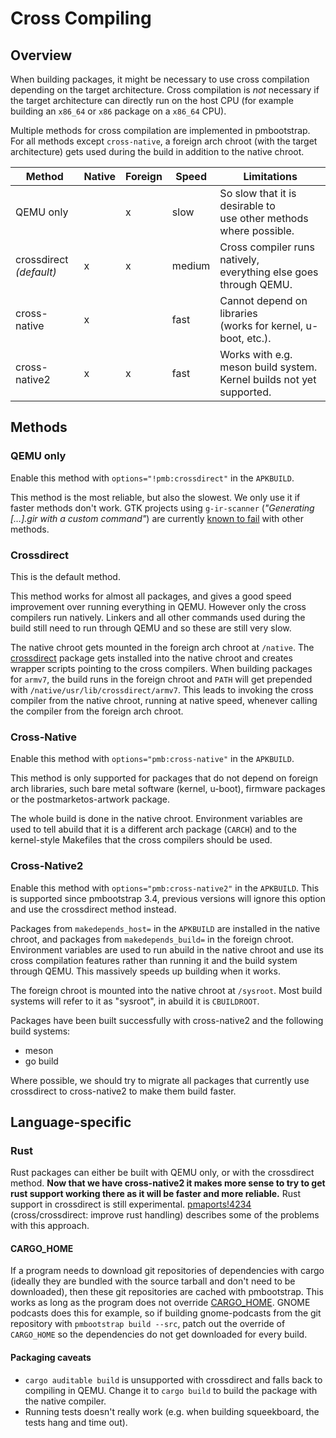# Cross Compiling

## Overview

When building packages, it might be necessary to use cross compilation
depending on the target architecture. Cross compilation is *not* necessary if
the target architecture can directly run on the host CPU (for example building
an `x86_64` or `x86` package on a `x86_64` CPU).

Multiple methods for cross compilation are implemented in pmbootstrap. For all
methods except `cross-native`, a foreign arch chroot (with the target
architecture) gets used during the build in addition to the native chroot.

<!-- markdownlint-disable MD013 MD033 -->
| Method                      | Native | Foreign | Speed  | Limitations                                                             |
|-----------------------------|--------|---------|--------|-------------------------------------------------------------------------|
| QEMU only                   |        | x       | slow   | So slow that it is desirable to<br>use other methods where possible.    |
| crossdirect<br>*(default)*  | x      | x       | medium | Cross compiler runs natively,<br>everything else goes through QEMU.     |
| cross-native                | x      |         | fast   | Cannot depend on libraries<br>(works for kernel, u-boot, etc.).         |
| cross-native2               | x      | x       | fast   | Works with e.g. meson build system.<br>Kernel builds not yet supported. |
<!-- markdownlint-enable -->

## Methods

### QEMU only

Enable this method with `options="!pmb:crossdirect"` in the `APKBUILD`.

This method is the most reliable, but also the slowest. We only use it if
faster methods don't work. GTK projects using `g-ir-scanner` (*"Generating
[…].gir with a custom command"*) are currently [known to
fail](https://gitlab.postmarketos.org/postmarketOS/pmbootstrap/-/issues/2567)
with other methods.

### Crossdirect

This is the default method.

This method works for almost all packages, and gives a good speed improvement
over running everything in QEMU. However only the cross compilers run natively.
Linkers and all other commands used during the build still need to run through
QEMU and so these are still very slow.

The native chroot gets mounted in the foreign arch chroot at `/native`. The
[crossdirect](https://gitlab.postmarketos.org/postmarketOS/pmaports/-/blob/master/cross/crossdirect/APKBUILD)
package gets installed into the native chroot and creates wrapper scripts
pointing to the cross compilers. When building packages for `armv7`, the build
runs in the foreign chroot and `PATH` will get prepended with
`/native/usr/lib/crossdirect/armv7`. This leads to invoking the cross compiler
from the native chroot, running at native speed, whenever calling the compiler
from the foreign arch chroot.

### Cross-Native

Enable this method with `options="pmb:cross-native"` in the `APKBUILD`.

This method is only supported for packages that do not depend on foreign arch
libraries, such bare metal software (kernel, u-boot), firmware packages or the
postmarketos-artwork package.

The whole build is done in the native chroot. Environment variables are used
to tell abuild that it is a different arch package (`CARCH`) and to the
kernel-style Makefiles that the cross compilers should be used.

### Cross-Native2

Enable this method with `options="pmb:cross-native2"` in the `APKBUILD`.
This is supported since pmbootstrap 3.4, previous versions will ignore this
option and use the crossdirect method instead.

Packages from `makedepends_host=` in the `APKBUILD` are installed in the native
chroot, and packages from `makedepends_build=` in the foreign chroot.
Environment variables are used to run abuild in the native chroot and use
its cross compilation features rather than running it and the build
system through QEMU. This massively speeds up building when it works.

The foreign chroot is mounted into the native chroot at `/sysroot`. Most build
systems will refer to it as "sysroot", in abuild it is `CBUILDROOT`.

Packages have been built successfully with cross-native2 and the following
build systems:

* meson
* go build

Where possible, we should try to migrate all packages that currently use
crossdirect to cross-native2 to make them build faster.

## Language-specific

### Rust

Rust packages can either be built with QEMU only, or with the crossdirect
method. **Now that we have cross-native2 it makes more sense to try to get
rust support working there as it will be faster and more reliable.** Rust
support in crossdirect is still experimental.
[pmaports!4234](https://gitlab.postmarketos.org/postmarketOS/pmaports/-/merge_requests/4234)
(cross/crossdirect: improve rust handling) describes some of the problems with
this approach.

#### CARGO\_HOME

If a program needs to download git repositories of dependencies with cargo
(ideally they are bundled with the source tarball and don't need to be
downloaded), then these git repositories are cached with pmbootstrap. This
works as long as the program does not override
[CARGO\_HOME](https://doc.rust-lang.org/cargo/guide/cargo-home.html). GNOME
podcasts does this for example, so if building gnome-podcasts from the git
repository with `pmbootstrap build --src`, patch out the override of
`CARGO_HOME` so the dependencies do not get downloaded for every build.

#### Packaging caveats

* `cargo auditable build` is unsupported with crossdirect and falls back to
  compiling in QEMU. Change it to `cargo build` to build the package with the
  native compiler.
* Running tests doesn't really work (e.g. when building squeekboard, the tests
  hang and time out).
